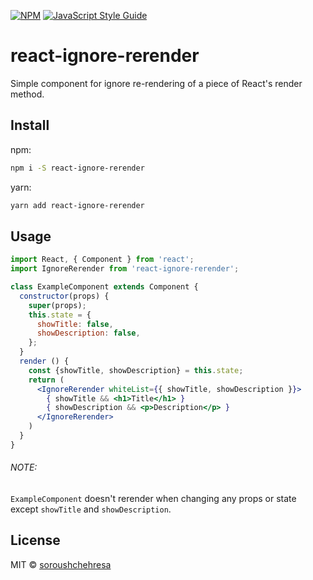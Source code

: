 [![NPM](https://img.shields.io/npm/v/react-ignore-rerender.svg)](https://www.npmjs.com/package/react-ignore-rerender) [![JavaScript Style Guide](https://img.shields.io/badge/code_style-standard-brightgreen.svg)](https://standardjs.com)

# react-ignore-rerender

Simple component for ignore re-rendering of a piece of React's render method.

## Install

npm:

```bash
npm i -S react-ignore-rerender
```


yarn:

```bash
yarn add react-ignore-rerender
```

## Usage

```jsx
import React, { Component } from 'react';
import IgnoreRerender from 'react-ignore-rerender';

class ExampleComponent extends Component {
  constructor(props) {
    super(props);
    this.state = {
      showTitle: false,
      showDescription: false,
    };
  }
  render () {
    const {showTitle, showDescription} = this.state;
    return (
      <IgnoreRerender whiteList={{ showTitle, showDescription }}>
        { showTitle && <h1>Title</h1> }
        { showDescription && <p>Description</p> }
      </IgnoreRerender>
    )
  }
}
```
###### NOTE:

```ExampleComponent``` doesn't rerender when changing any props or state except ```showTitle``` and ```showDescription```.

## License

MIT © [soroushchehresa](https://github.com/soroushchehresa)
